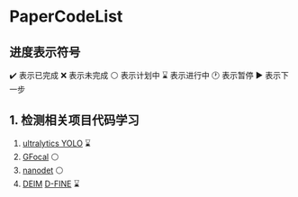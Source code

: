 # PaperCodeList
## 进度表示符号
:heavy_check_mark: 表示已完成
:x: 表示未完成
:white_circle: 表示计划中
:hourglass: 表示进行中
:clock1: 表示暂停
:arrow_forward: 表示下一步
## 1. 检测相关项目代码学习

1. [ultralytics YOLO](https://github.com/ultralytics/ultralytics) ⌛
2. [GFocal](https://github.com/implus/GFocal)  ⚪
3. [nanodet](https://github.com/RangiLyu/nanodet) ⚪
4. [DEIM](https://github.com/ShihuaHuang95/DEIM)  [D-FINE](https://github.com/Peterande/D-FINE) ⌛
   

